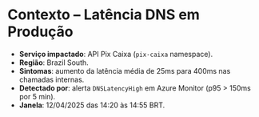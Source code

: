 # Contexto – Latência DNS em Produção

- **Serviço impactado**: API Pix Caixa (`pix-caixa` namespace).
- **Região**: Brazil South.
- **Sintomas**: aumento da latência média de 25ms para 400ms nas chamadas internas.
- **Detectado por**: alerta `DNSLatencyHigh` em Azure Monitor (p95 > 150ms por 5 min).
- **Janela**: 12/04/2025 das 14:20 às 14:55 BRT.
